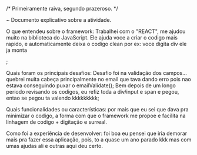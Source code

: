 /* Primeiramente raiva, segundo prazeroso. */

~ Documento explicativo sobre a atividade.

O que entendeu sobre o framework: Trabalhei com o "REACT", me ajudou muito na biblioteca do JavaScript. Ele ajuda voce a criar
o codigo mais rapido, e automaticamente deixa o codigo clean por ex: voce digita div ele ja monta <div></div>;

Quais foram os principais desafios: Desafio foi na validação dos campos... quebrei muita cabeça principalmente no email que tava dando 
erro pois nao estava conseguindo puxar o emailValidate(); Bem depois de um longo periodo revisando os codigos, eu refiz toda a div/input e span 
e pegou, entao se pegou ta valendo kkkkkkkkk;

Quais funcionalidades ou características: por mais que eu sei que dava pra minimizar o codigo, a forma com que o framework me propoe e facilita na linhagem de codigo + digitação e surreal.

Como foi a experiência de desenvolver: foi boa eu pensei que iria demorar mais pra fazer essa aplicação, pois, to a quase um ano parado kkk mas com umas ajudas ali e outras aqui deu certo.
